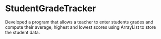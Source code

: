 # StudentGradeTracker
Developed a program that allows a teacher to enter students grades and compute their average, highest and lowest scores using ArrayList to store the student data.
